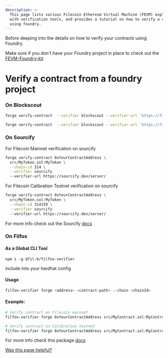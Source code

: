 ```yaml
---
description: >-
  This page lists various Filecoin Ethereum Virtual Machine (FEVM) explorers
  with verification tools, and provides a tutorial on how to verify a contract
  using foundry.
---
```


Before deeping into the details on how to verify your contracts using Foundry.

Make sure if you don't have your Foundry project in place to check out the [FEVM-Foundry-kit](/smart-contracts/developing-contracts/foundry.md)

# Verify a contract from a foundry project

### On Blockscout

```bash
forge verify-contract  --verifier blockscout --verifier-url 'https://filecoin-testnet.blockscout.com/api/' --force --skip-is-verified-check 0xYourContractAddress  src/MyContract.sol:MyContract
```

```bash
forge verify-contract  --verifier blockscout --verifier-url 'https://filecoin.blockscout.com/api/' --force --skip-is-verified-check 0xYourContractAddress  src/MyContract.sol:MyContract
```

### On Sourcify

For Filecoin Mainnet verification on sourcify

```bash
forge verify-contract 0xYourContractAddress \
  src/MyToken.sol:MyToken \
  --chain-id 314 \
  --verifier sourcify
  --verifier-url https://sourcify.dev/server/
```

For Filecoin Calibration Testnet verification on sourcify

```bash
forge verify-contract 0xYourContractAddress \
  src/MyToken.sol:MyToken \
  --chain-id 314159 \
  --verifier sourcify
  --verifier-url https://sourcify.dev/server/
```

For more info check out the Sourcify [docs](https://docs.sourcify.dev/docs/how-to-verify/)

### On Filfox

#### As a Global CLI Tool

`npm i -g @fil-b/filfox-verifier`

include into your hardhat config

#### Usage

```bash
filfox-verifier forge <address> <contract-path> --chain <chainId>
```

#### Example:

```bash
# Verify contract on Filecoin mainnet
filfox-verifier forge 0xYourContractAddress src/MyContract.sol:MyContract --chain 314
```

```bash
# Verify contract on Calibration testnet
filfox-verifier forge 0xYourContractAddress src/MyContract.sol:MyContract --chain 314159
```

For more info check this package [docs](https://www.npmjs.com/package/@fil-b/filfox-verifier)

[Was this page helpful?](https://airtable.com/apppq4inOe4gmSSlk/pagoZHC2i1iqgphgl/form?prefill_Page+URL=https://docs.filecoin.io/smart-contracts/developing-contracts/verify-a-contract/programmatically/foundry)
